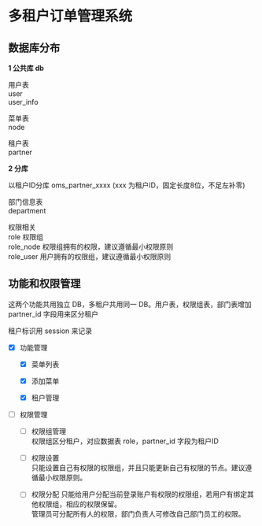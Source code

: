 # 多租户订单管理系统

## 数据库分布

**1 公共库 db** 

用户表  
user  
user_info  

菜单表  
node  

租户表  
partner  

**2 分库**

以租户ID分库 oms_partner_xxxx (xxx 为租户ID，固定长度8位，不足左补零)  

部门信息表  
department  

权限相关  
role 权限组  
role_node 权限组拥有的权限，建议遵循最小权限原则  
role_user 用户拥有的权限组，建议遵循最小权限原则  

## 功能和权限管理


这两个功能共用独立 DB，多租户共用同一 DB。用户表，权限组表，部门表增加 partner_id 字段用来区分租户

租户标识用 session 来记录

- [x] 功能管理  

  - [x] 菜单列表  

  - [x] 添加菜单

  - [x] 租户管理

- [ ] 权限管理  

  - [ ] 权限组管理  
  权限组区分租户，对应数据表 role，partner_id 字段为租户ID

  - [ ] 权限设置  
  只能设置自己有权限的权限组，并且只能更新自己有权限的节点。建议遵循最小权限原则。

  - [ ] 权限分配
  只能给用户分配当前登录账户有权限的权限组，若用户有绑定其他权限组，相应的权限保留。  
  管理员可分配所有人的权限，部门负责人可修改自己部门员工的权限。  

